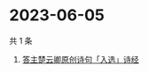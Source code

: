 # 2023-06-05

共 1 条

<!-- BEGIN -->
<!-- 最后更新时间 Mon Jun 05 2023 09:12:15 GMT+0800 (China Standard Time) -->

1. [答主楚云卿原创诗句「入选」诗经](https://www.zhihu.com/search?q=答主楚云卿原创诗句「入选」诗经)

<!-- END -->
